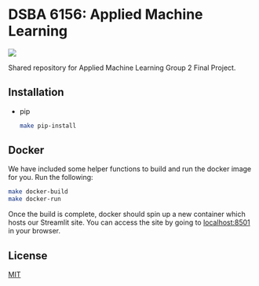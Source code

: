 # DSBA 6156: Applied Machine Learning

![](https://img.shields.io/github/last-commit/kmcleste/dsba-6156)

Shared repository for Applied Machine Learning Group 2 Final Project.

## Installation

- pip

    ```bash
    make pip-install
    ```

## Docker

We have included some helper functions to build and run the docker image for you. Run the following:

```bash
make docker-build
make docker-run
```

Once the build is complete, docker should spin up a new container which hosts our Streamlit site. You can access the site by going to [localhost:8501](https://localhost:8501) in your browser.

## License

[MIT](https://choosealicense.com/licenses/mit/)
